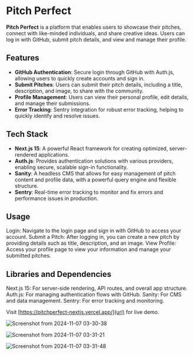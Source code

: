 # Pitch Perfect

**Pitch Perfect** is a platform that enables users to showcase their pitches, connect with like-minded individuals, and share creative ideas. Users can log in with GitHub, submit pitch details, and view and manage their profile.

## Features

- **GitHub Authentication**: Secure login through GitHub with Auth.js, allowing users to quickly create accounts and sign in.
- **Submit Pitches**: Users can submit their pitch details, including a title, description, and image, to share with the community.
- **Profile Management**: Users can view their personal profile, edit details, and manage their submissions.
- **Error Tracking**: Sentry integration for robust error tracking, helping to quickly identify and resolve issues.

## Tech Stack

- **Next.js 15**: A powerful React framework for creating optimized, server-rendered applications.
- **Auth.js**: Provides authentication solutions with various providers, enabling secure, scalable sign-in functionality.
- **Sanity**: A headless CMS that allows for easy management of pitch content and profile data, with a powerful query engine and flexible structure.
- **Sentry**: Real-time error tracking to monitor and fix errors and performance issues in production.

## Usage
Login: Navigate to the login page and sign in with GitHub to access your account.
Submit a Pitch: After logging in, you can create a new pitch by providing details such as title, description, and an image.
View Profile: Access your profile page to view your information and manage your submitted pitches.

## Libraries and Dependencies
Next.js 15: For server-side rendering, API routes, and overall app structure.
Auth.js: For managing authentication flows with GitHub.
Sanity: For CMS and data management.
Sentry: For error tracking and monitoring.

Visit [https://pitchperfect-nextjs.vercel.app/](url) for live demo.

![Screenshot from 2024-11-07 03-30-38](https://github.com/user-attachments/assets/0752e019-50dc-444e-a37f-c489076289ca)

![Screenshot from 2024-11-07 03-31-21](https://github.com/user-attachments/assets/400f3d04-f5cc-49bb-b1e0-1846007e375c)

![Screenshot from 2024-11-07 03-31-48](https://github.com/user-attachments/assets/6c23c26b-6dbb-4c11-8ba0-595578ae4bf7)

